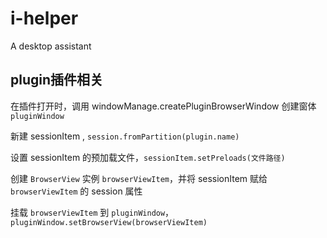# i-helper
A desktop assistant

##  plugin插件相关

在插件打开时，调用 windowManage.createPluginBrowserWindow 创建窗体 `pluginWindow`

新建 sessionItem , `session.fromPartition(plugin.name)`

设置 sessionItem 的预加载文件，`sessionItem.setPreloads(文件路径)`

创建 `BrowserView` 实例 `browserViewItem`，并将 sessionItem 赋给 `browserViewItem` 的 session 属性

挂载 `browserViewItem` 到 `pluginWindow`，`pluginWindow.setBrowserView(browserViewItem)`
